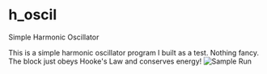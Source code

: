 # h_oscil
Simple Harmonic Oscillator

This is a simple harmonic oscillator program I built as a test. Nothing fancy. The block just obeys Hooke's Law and conserves energy!
![Sample Run](https://i.imgur.com/2CzKiNU.png)
